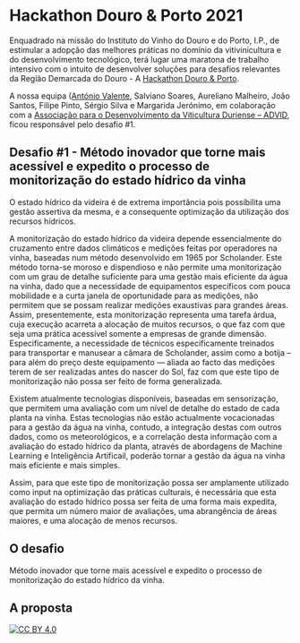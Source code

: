 Hackathon Douro & Porto 2021
========================

Enquadrado na missão do Instituto do Vinho do Douro e do Porto, I.P., de estimular a adopção das melhores práticas no domínio da vitivinicultura e do desenvolvimento tecnológico, terá lugar uma maratona de trabalho intensivo com o intuito de desenvolver soluções para desafios relevantes da Região Demarcada do Douro - A [Hackathon Douro & Porto](https://hackdouroeporto.com/).

<!-- A sessão de apresentação teve lugar no dia 11 de novembro de 2020, pelas 18h00 e foi trasmitida live no Facebook.

<iframe width="560" height="315" src="https://www.youtube.com/embed/u6_re17yoUk" frameborder="0" allow="accelerometer; autoplay; clipboard-write; encrypted-media; gyroscope; picture-in-picture" allowfullscreen></iframe>   -->   

    
    
A nossa equipa ([António Valente](http://www.avalente.utad.pt/), Salviano Soares, Aureliano Malheiro, João Santos, Filipe Pinto, Sérgio Silva e Margarida Jerónimo, em colaboração com a [Associação para o Desenvolvimento da Viticultura Duriense – ADVID](https://www.advid.pt/), ficou responsável pelo desafio #1. 

## Desafio #1 - Método inovador que torne mais acessível e expedito o processo de monitorização do estado hídrico da vinha


O estado hídrico da videira é de extrema importância pois possibilita uma gestão assertiva da mesma, e a consequente optimização da utilização dos recursos hídricos. 

A monitorização do estado hídrico da videira depende essencialmente do cruzamento entre dados climáticos e medições feitas por operadores na vinha, baseadas num método desenvolvido em 1965 por Scholander. Este método torna-se moroso e dispendioso e não permite uma monitorização com um grau de detalhe suficiente para uma gestão mais eficiente da água na vinha, dado que a necessidade de equipamentos específicos com pouca mobilidade e a curta janela de oportunidade para as medições, não permitem que se possam realizar medições exaustivas para grandes áreas. Assim, presentemente, esta monitorização representa uma tarefa árdua, cuja execução acarreta a alocação de muitos
recursos, o que faz com que seja uma prática acessível somente a empresas de grande dimensão. Especificamente, a necessidade de técnicos especificamente treinados para transportar e manusear a câmara de Scholander, assim como a botija – para além do preço deste equipamento — aliada ao facto das medições terem de ser realizadas antes do nascer do Sol, faz com que este tipo de monitorização não possa ser feito de forma generalizada. 

Existem atualmente tecnologias disponíveis, baseadas em sensorização, que permitem
uma avaliação com um nível de detalhe do estado de cada planta na vinha. Estas
tecnologias não estão actualmente vocacionadas para a gestão da água na vinha, contudo, a integração destas com outros dados, como os meteorológicos, e a correlação desta informação com a avaliação do estado hídrico da planta, através de abordagens de Machine Learning e Inteligência Artificail, poderão tornar a gestão da água na vinha mais eficiente e mais simples.

Assim, para que este tipo de monitorização possa ser amplamente utilizado como input na optimização das práticas culturais, é necessária que esta avaliação do estado hídrico possa ser feita de uma forma mais expedita, que permita um número maior de avaliações, uma abrangência de áreas maiores, e uma alocação de menos recursos.

O desafio
--------------
Método inovador que torne mais acessível e expedito o processo de monitorização do
estado hídrico da vinha.


A proposta
------------

<!-- A proposta apresentada pela nossa equipa tem dois grandes pontos:

1. [Projeto demonstrador](projeto.md) das potencialidades da tecnologia, e da mais-valia para a agricultura no Douro, consistindo em três gateways LoRaWAN e, sensores no terreno;

1. [Avaliação](simul.md) dos locais onde colocar as gateway de modo a cobrir uma grande parte das quintas do Douro, e respetivos respectivos custos.


<iframe width="560" height="315" src="https://www.youtube.com/embed/U12pQMDb9zc" frameborder="0" allow="accelerometer; autoplay; clipboard-write; encrypted-media; gyroscope; picture-in-picture" allowfullscreen></iframe>    

-->

     
     

[![CC BY 4.0](https://i.creativecommons.org/l/by/4.0/88x31.png)](http://creativecommons.org/licenses/by/4.0/)
